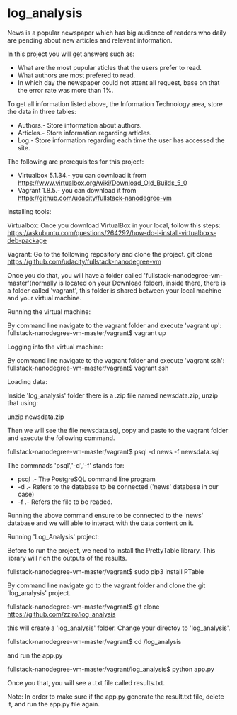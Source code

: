 # log_analysis

News is a popular newspaper which has big audience of readers who daily are pending about new articles and relevant information.

In this project you will get answers such as:

* What are the most pupular aticles that the users prefer to read.
* What authors are most prefered to read.
* In which day the newspaper could not attent all request, base on that the error rate was more than 1%.

To get all information listed above, the Information Technology area, store the data in three tables:

* Authors.- Store information about authors.
* Articles.- Store information regarding articles.
* Log.- Store information regarding each time the user has accessed the site.


The following are prerequisites for this project:

* Virtualbox 5.1.34.- you can download it from https://www.virtualbox.org/wiki/Download_Old_Builds_5_0 
* Vagrant 1.8.5.- you can download it from https://github.com/udacity/fullstack-nanodegree-vm


Installing tools:

Virtualbox:
	Once you download VirtualBox in your local, follow this steps: https://askubuntu.com/questions/264292/how-do-i-install-virtualboxs-deb-package	

Vagrant:
	Go to the following repository and clone the project.
	git clone https://github.com/udacity/fullstack-nanodegree-vm

   Once you do that, you will have a folder called 'fullstack-nanodegree-vm-master'(normally is located on your Download folder), inside there, there is a folder called 'vagrant', this folder is shared between your local machine and your virtual machine. 	


Running the virtual machine:

   By command line navigate to the vagrant folder and execute 'vagrant up':
   fullstack-nanodegree-vm-master/vagrant$ vagrant up

Logging into the virtual machine:

   By command line navigate to the vagrant folder and execute 'vagrant ssh':
   fullstack-nanodegree-vm-master/vagrant$ vagrant ssh	

Loading data:

   Inside 'log_analysis' folder there is a .zip file named newsdata.zip, unzip that using:

   unzip newsdata.zip

   Then we will see the file newsdata.sql, copy and paste to the vagrant folder and execute the following command.	

   fullstack-nanodegree-vm-master/vagrant$ psql -d news -f newsdata.sql

   The commnads 'psql','-d','-f' stands for:
   * psql .- The PostgreSQL command line program
   * -d .- Refers to the database to be connected ('news' database in our case) 
   * -f .-  Refers the file to be readed.

   Running the above command ensure to be connected to the 'news' database and we will able to interact with the data content on it.


Running 'Log_Analysis' project:

   Before to run the project, we need to install the PrettyTable library. This library will rich the outputs of the results.	
   
   fullstack-nanodegree-vm-master/vagrant$ sudo pip3 install PTable

   By command line navigate go to the vagrant folder and clone the git 'log_analysis' project.

   fullstack-nanodegree-vm-master/vagrant$ git clone https://github.com/zziro/log_analysis

   this will create a 'log_analysis' folder. Change your directoy to 'log_analysis'.

   fullstack-nanodegree-vm-master/vagrant$ cd /log_analysis

   and run the app.py

   fullstack-nanodegree-vm-master/vagrant/log_analysis$ python app.py

   Once you that, you will see a .txt file called results.txt. 

   Note: In order to make sure if the app.py generate the result.txt file, delete it, and run the app.py file again.
